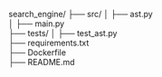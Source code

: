 search_engine/
  ├── src/
  │   ├── ast.py          
  │   ├── main.py         
  ├── tests/
  │   ├── test_ast.py    
  ├── requirements.txt    
  ├── Dockerfile         
  ├── README.md          
